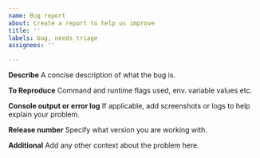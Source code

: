 ```yaml
---
name: Bug report
about: Create a report to help us improve
title: ''
labels: bug, needs_triage
assignees: ''

---
```


**Describe**
A concise description of what the bug is.

**To Reproduce**
Command and runtime flags used, env. variable values etc.

**Console output or error log**
If applicable, add screenshots or logs to help explain your problem.

**Release number**
Specify what version you are working with.

**Additional**
Add any other context about the problem here.
